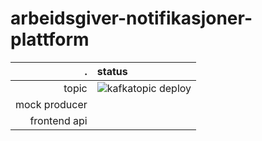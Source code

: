 # arbeidsgiver-notifikasjoner-plattform


 . | status
----------:|:--------------
topic | ![kafkatopic deploy](https://github.com/navikt/arbeidsgiver-notifikasjoner-plattform/workflows/deploy+kafkatopic/badge.svg)
mock producer | 
frontend api |

